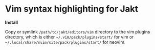 # Vim syntax highlighting for Jakt

**Install**

Copy or symlink `/path/to/jakt/editors/vim` directory to the vim plugins
directory, which is either `~/.vim/pack/plugins/start/` for vim or
`~/.local/share/nvim/site/pack/plugins/start/` for neovim.
